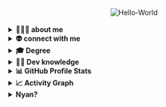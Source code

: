 <div align= "center"> 
<img src="https://miro.medium.com/max/1400/1*jB76MLZjiNhGSQQvxm7LSQ.gif" alt="Hello-World">
<br>
<br>
</div>

<details>
  <summary><strong>🙋🏻‍♂️ about me</strong></summary>
<div>
    <h2 align="center">🙌🏻 Hey! I'm Eduardo Guilherme Berté</h2>
    <p>🧬 23y</p>
    <p>🏡 Living on Curitiba-Brazil</p>
    <p>🤸‍♂️ Hobbies: 🎮Games and skating </p>
</div>
</details>

<details>
  <summary><strong>👽 connect with me</strong></summary>
<div>
  <samp>
    <h2 align="center">🛸 You can reach me by</h2>
    <p align="center">
      <a target="_blank" href="https://www.linkedin.com/in/eduardo-bert%C3%A9/"><img align="center"
         src="https://img.shields.io/badge/linkedin-%231DA1F2.svg?style=for-the-badge&logo=linkedin&logoColor=white"
         alt="azzar" height="30"/></a>
          <a target="_blank" href="https://mailto:duduberte@hotmail.com"><img align="center"
         src="https://img.shields.io/badge/hotmail-EA4335.svg?style=for-the-badge&logo=gmail&logoColor=white"
         alt="azzar" height="30"/></a>
    </p>
    <p align="center">
      <a target="_blank" href="https://instagram.com/edu.berte"><img align="center"
         src="https://img.shields.io/badge/instagram-%23E4405F.svg?style=for-the-badge&logo=Instagram&logoColor=white"
         alt="azzar" height="30"/></a>
      <a target="_blank" href="https://wa.me/+5541991752796"><img align="center"
         src="https://img.shields.io/badge/whatsapp-4B7F1.svg?style=for-the-badge&logo=whatsapp&logoColor=white"
         alt="azzar" height="30"/></a>
      <br>
    </p>
  </samp>
</div>
</details>

<details>
  <summary><strong>🎓 Degree</strong></summary>
<div>
<h2 align="center">👨‍🎓 Academic and professional degrees</h2>
    <p>💻 On course: System Analysis and Development, on <a href="https://www.opet.com.br/"> Opet-PR</a>. Actualy learning Front-End</p>
    <p>☕️ Barista</p>
    <p>🍸 Bartender</p>
</div>
</details>

<details>
  <summary><strong>👨‍💻 Dev knowledge</strong></summary>
<div>
<h2 align="center">👾 Languages and Tools:</h2>
<p align="center"> 
    <a target="_blank" href="https://www.w3.org/html/" rel="noreferrer"><img src="https://raw.githubusercontent.com/devicons/devicon/master/icons/html5/html5-original-wordmark.svg" alt="html5" width="40" height="40" /> </a>
    <a target="_blank" href="https://www.w3schools.com/css/" rel="noreferrer"><img src="https://raw.githubusercontent.com/devicons/devicon/master/icons/css3/css3-original-wordmark.svg" alt="css3"
      width="40" height="40" /> </a>  
    <a target="_blank" href="https://getbootstrap.com" rel="noreferrer"> <img src="https://raw.githubusercontent.com/devicons/devicon/master/icons/bootstrap/bootstrap-plain-wordmark.svg" alt="bootstrap" width="40" height="40" /> </a>
    <a target="_blank" href="https://developer.mozilla.org/en-US/docs/Web/JavaScript" rel="noreferrer"> <img src="https://raw.githubusercontent.com/devicons/devicon/master/icons/javascript/javascript-original.svg" alt="javascript" width="40" height="40" /> </a> 
    <a target="_blank" href="https://nodejs.org" rel="noreferrer"> <img src="https://raw.githubusercontent.com/devicons/devicon/master/icons/nodejs/nodejs-original-wordmark.svg" alt="nodejs" width="40" height="40" /> </a> 
    <a target="_blank" href="https://reactjs.org/" rel="noreferrer"> <img src="https://raw.githubusercontent.com/devicons/devicon/master/icons/react/react-original-wordmark.svg" alt="react" width="40" height="40" /> </a> 
    <a target="_blank" href="https://git-scm.com/" rel="noreferrer"> <img src="https://raw.githubusercontent.com/devicons/devicon/master/icons/git/git-original.svg" alt="git" width="40" height="40" /> </a> 
    <a target="_blank" href="https://github.com/" rel="noreferrer"> <img src="https://raw.githubusercontent.com/devicons/devicon/master/icons/github/github-original.svg" alt="github" width="40" height="40" /> </a> 
</p>
</div>
</details>

<details> 
  <summary><strong>📊 GitHub Profile Stats</strong></summary>
  <div>
        <p align="center">
          <a href="https://github.com/eduardoberte/">
          <img src="https://github-readme-stats.vercel.app/api/top-langs/?username=eduardoberte&langs_count=6&theme=gruvbox&layout=compact&hide_border=true" alt="eduardoberte :: Top Langs" /></a>
        </p>
        <p align="center">
          <a href="https://github.com/eduardoberte/">
          <img width="49.5%" src="https://github-readme-stats.vercel.app/api?username=eduardoberte&show_icons=true&theme=gruvbox&hide_border=true" />
          <img width="49.5%" src="https://github-readme-streak-stats.herokuapp.com/?user=eduardoberte&theme=gruvbox&hide_border=true" />
          </a>
       </p>
  </div>    
</details>

<details>
  <summary><strong>📈 Activity Graph</strong></summary>
  <br/>
<a href="https://github.com/eduardoberte/github-readme-activity-graph"><img alt="eduardoberte's Activity Graph" src="https://activity-graph.herokuapp.com/graph/?username=eduardoberte&bg_color=000&color=fff&line=00E676&point=fff&hide_border=true" /></a>
</details>

<details>
  <summary><strong> Nyan?</strong></summary>
<a target="_blank" href="https://www.nyan.cat/#"><img alt="Nyan-Cat!" src="https://gist.github.com/brudnak/aba00c9a1c92d226f68e8ad8ba1e0a40/raw/e1e4a92f6072d15014f19aa8903d24a1ac0c41a4/nyan-cat.gif" /></a>
</details>
